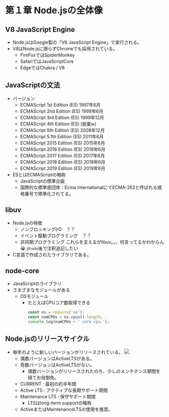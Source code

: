 # 第１章 Node.jsの全体像

## V8 JavaScript Engine
- Node.jsはGoogle製の「V8 JavaScript Engine」で実行される。
- V8はNode.jsに限らずChromeでも採用されている。
  - FireFoxではSpiderMonkey
  - SafariではJavaScriptCore
  - EdgeではChakra / V8

## JavaScriptの文法
- バージョン
  - ECMAScript 1st Edition (ES) 1997年6月
  - ECMAScript 2nd Edition (ES) 1998年6月
  - ECMAScript 3rd Edition (ES) 1999年12月
  - ECMAScript 4th Edition (ES) (放棄w)
  - ECMAScript 5th Edition (ES) 2009年12月
  - ECMAScript 5.1th Edition (ES) 2011年6月
  - ECMAScript 2015 Edition (ES) 2015年6月
  - ECMAScript 2016 Edition (ES) 2016年6月
  - ECMAScript 2017 Edition (ES) 2017年6月
  - ECMAScript 2018 Edition (ES) 2018年6月
  - ECMAScript 2019 Edition (ES) 2019年6月
- ESとはECMAScriptの略称
  - JavaScriptの標準企画
  - 国際的な標準感団体：Ecma InternationalにてECMA-262と呼ばれる規格番号で標準化されてる。

## libuv

- Node.jsの特徴
  - ノンブロッキングI/O　？？
  - イベント駆動プログラミング　？？
  - 非同期プログラミング
  これらを支えるがlibuv。。。何言ってるかわからん😭
  `@todo`後で注釈追記したい
- C言語で作成されたライブラリである。

## node-core

- JavaScriptのライブラリ
- さまざまなモジュールがある
  - OSモジュール
    - たとえばCPUコア数取得できる
      ```javascript
      const os = require('os');
      const numCPUs = os.cpus().length;
      console.log(numCPUs + ' core cpu.');
      ```

## Node.jsのリリースサイクル

- 毎年のように新しいバージョンがリリースされている。
  <img src="https://www.publickey1.jp/2021/nodejs16gab.gif">
  - 偶数バージョンはActiveLTSがある。
  - 奇数バージョンはActiveLTSがない。
    - 偶数バージョンがリリースされたのち、少しのメンテナンス期間を経てお役御免。
  - CURRENT : 最初の約半年間
  - Active LTS : アクティブな長期サポート期間
  - Maintenance LTS : 保守サポート期間
    - LTSはlong-term supportの略称
  - ActiveまたはMaintenanceLTSの使用を推奨。
